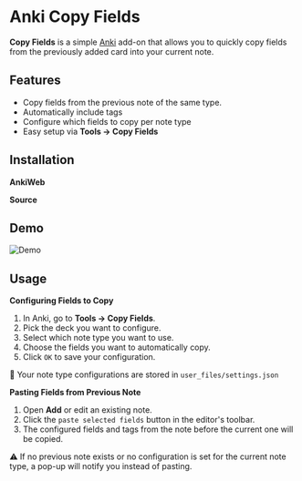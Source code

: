 # Anki Copy Fields
**Copy Fields** is a simple [Anki](https://apps.ankiweb.net/) add-on that allows you to quickly copy fields from the previously added card into your current note.

## Features
- Copy fields from the previous note of the same type.
- Automatically include tags
- Configure which fields to copy per note type
- Easy setup via **Tools → Copy Fields**

## Installation
**AnkiWeb**

**Source**

## Demo
![Demo](assets/demo.gif)
## Usage

**Configuring Fields to Copy**
1. In Anki, go to **Tools → Copy Fields**.
2. Pick the deck you want to configure.
3. Select which note type you want to use.
4. Choose the fields you want to automatically copy.
5. Click `OK` to save your configuration.

📂 Your note type configurations are stored in `user_files/settings.json`

**Pasting Fields from Previous Note**
1. Open **Add** or edit an existing note.
2. Click the `paste selected fields` button in the editor's toolbar.
3. The configured fields and tags from the note before the current one will be copied.

⚠️ If no previous note exists or no configuration is set for the current note type, a pop-up will notify you instead of pasting.
